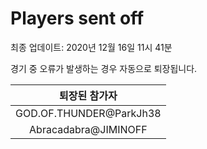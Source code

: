 # Players sent off
최종 업데이트: 2020년 12월 16일 11시 41분


경기 중 오류가 발생하는 경우 자동으로 퇴장됩니다.


| 퇴장된 참가자 |
|:---:|
| GOD.OF.THUNDER@ParkJh38 |
| Abracadabra@JIMINOFF |